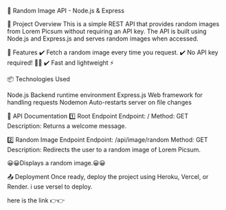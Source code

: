 📸 Random Image API - Node.js & Express

🎯 Project Overview
This is a simple REST API that provides random images from  Lorem Picsum without requiring an API key.
The API is built using Node.js and Express.js and serves random images when accessed.

🚀 Features
✔️ Fetch a random image every time you request.
✔️ No API key required! 🔑❌
✔️ Fast and lightweight ⚡

📦 Technologies Used

Node.js	Backend runtime environment
Express.js	Web framework for handling requests
Nodemon Auto-restarts server on file changes


📌 API Documentation
1️⃣ Root Endpoint
Endpoint: /
Method: GET
Description: Returns a welcome message.

2️⃣ Random Image Endpoint
Endpoint: /api/image/random
Method: GET 
Description: Redirects the user to a random image of Lorem Picsum.

😀😀Displays a random image.😀😀

📤 Deployment
Once ready, deploy the project using Heroku, Vercel, or Render.
i use versel to deploy.

here is the link 👉👉
